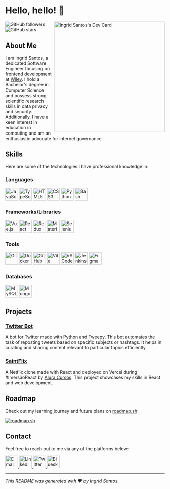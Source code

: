 # Hello, hello! 👋

<div align="left">
  <a href="https://app.daily.dev/ingridsantos">
    <img 
      src="https://api.daily.dev/devcards/v2/_lkh2rlai.png?type=default&r=5g8" 
      width="350"
      align="right" 
      alt="Ingrid Santos's Dev Card"
    />
  </a>
</div>

![GitHub followers](https://img.shields.io/github/followers/ingridl-santos?label=Follow&style=social)
![GitHub stars](https://img.shields.io/github/stars/ingridl-santos?style=social)

## About Me

I am Ingrid Santos, a dedicated Software Engineer focusing on frontend development at [Wiley](https://www.wiley.com/en-us). 
I hold a Bachelor's degree in Computer Science and possess strong scientific research skills in data privacy and security. 
Additionally, I have a keen interest in education in computing and am an enthusiastic advocate for internet governance.

## Skills

Here are some of the technologies I have professional knowledge in:

### Languages

<div align="left">
  <img src="https://skillicons.dev/icons?i=js" alt="JavaScript" width="40" height="40"/>
  <img src="https://skillicons.dev/icons?i=ts" alt="TypeScript" width="40" height="40"/>
  <img src="https://skillicons.dev/icons?i=html" alt="HTML5" width="40" height="40"/>
  <img src="https://skillicons.dev/icons?i=css" alt="CSS3" width="40" height="40"/>
  <img src="https://skillicons.dev/icons?i=python" alt="Python" width="40" height="40"/>
  <img src="https://skillicons.dev/icons?i=bash" alt="Bash" width="40" height="40"/>
</div>

### Frameworks/Libraries

<div align="left">
  <img src="https://skillicons.dev/icons?i=vue" alt="Vue.js" width="40" height="40"/>
  <img src="https://skillicons.dev/icons?i=react" alt="React" width="40" height="40"/>
  <img src="https://skillicons.dev/icons?i=redux" alt="Redux" width="40" height="40"/>
  <img src="https://skillicons.dev/icons?i=materialui" alt="Material-UI" width="40" height="40"/>
  <img src="https://skillicons.dev/icons?i=selenium" alt="Selenium" width="40" height="40"/>
</div>

### Tools

<div align="left">
  <img src="https://skillicons.dev/icons?i=git" alt="Git" width="40" height="40"/>
  <img src="https://skillicons.dev/icons?i=docker" alt="Docker" width="40" height="40"/>
  <img src="https://skillicons.dev/icons?i=github" alt="GitHub Actions" width="40" height="40"/>
  <img src="https://skillicons.dev/icons?i=vite" alt="Vite" width="40" height="40"/>
  <img src="https://skillicons.dev/icons?i=vscode" alt="VSCode" width="40" height="40"/>
  <img src="https://skillicons.dev/icons?i=jenkins" alt="Jenkins" width="40" height="40"/>
  <img src="https://skillicons.dev/icons?i=figma" alt="Figma" width="40" height="40"/>
</div>

### Databases

<div align="left">
  <img src="https://skillicons.dev/icons?i=mysql" alt="MySQL" width="40" height="40"/>
  <img src="https://skillicons.dev/icons?i=mongodb" alt="MongoDB" width="40" height="40"/>
</div>

## Projects

### [Twitter Bot](https://github.com/ingridl-santos/twitter-bot)

A bot for Twitter made with Python and Tweepy. This bot automates the task of reposting tweets based on specific subjects or hashtags. It helps in curating and sharing content relevant to particular topics efficiently.

### [SaintFlix](https://saintflix.vercel.app/)

A Netflix clone made with React and deployed on Vercel during #ImersãoReact by [Alura Cursos](https://www.alura.com.br). This project showcases my skills in React and web development.

## Roadmap

Check out my learning journey and future plans on [roadmap.sh](https://roadmap.sh):

[![roadmap.sh](https://roadmap.sh/card/tall/649c9727d99c9d67319df6e4?variant=dark)](https://roadmap.sh)

## Contact

Feel free to reach out to me via any of the platforms below:

<div align="left">
  <a href="mailto:ingrid.lds15@gmail.com">
    <img src="https://skillicons.dev/icons?i=gmail" alt="Email" width="40" height="40"/>
  </a>
  <a href="https://linkedin.com/in/ingridl-santos/">
    <img src="https://skillicons.dev/icons?i=linkedin" alt="LinkedIn" width="40" height="40"/>
  </a>
  <a href="https://twitter.com/ingridl_santos">
    <img src="https://skillicons.dev/icons?i=twitter" alt="Twitter" width="40" height="40"/>
  </a>
  <a href="https://bsky.app/profile/isantos.bsky.social">
    <img src="https://skillicons.dev/icons?i=bluesky" alt="Bluesky" width="40" height="40"/>
  </a>
</div>

---

*This README was generated with ❤️ by Ingrid Santos.*
